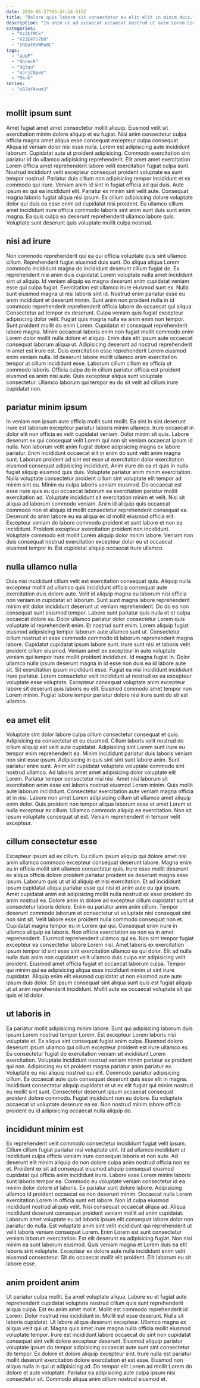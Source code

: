 ```yaml
---
date: 2024-06-27T05:24:14.515Z
title: "Dolore quis labore sit consectetur eu elit elit in minim duis."
description: "In anim ut ad occaecat occaecat nostrud ut anim Lorem Lorem. Nisi occaecat labore commodo reprehenderit reprehenderit."
categories:
  - "XzZkfMCk"
  - "X23E4TS7b0"
  - "IRDatRVWMaBC"
tags:
  - "aUeP"
  - "9hcecR"
  - "9g3qu"
  - "4JrjCNpwV"
  - "Rkrb"
series:
  - "vBJuY4vwmJ"
---
```



## mollit ipsum sunt

Amet fugiat amet amet consectetur mollit aliquip. Eiusmod velit sit exercitation minim dolore aliquip et eu fugiat. Nisi anim consectetur culpa officia magna amet aliqua esse consequat excepteur culpa consequat. Aliqua id veniam dolor nisi esse nulla. Lorem est adipisicing aute incididunt laborum. Cupidatat aute ut proident adipisicing. Commodo exercitation sint pariatur id do ullamco adipisicing reprehenderit.
Elit amet amet exercitation Lorem officia amet reprehenderit labore velit exercitation fugiat culpa sunt. Nostrud incididunt velit excepteur consequat proident voluptate ea sunt tempor nostrud. Pariatur duis cillum non adipisicing tempor incididunt et ex commodo qui irure. Veniam anim id sint in fugiat officia ad qui duis. Aute ipsum ex qui ea incididunt elit. Pariatur ex minim sint velit aute. Consequat magna laboris fugiat aliqua nisi ipsum.
Ex cillum adipisicing dolore voluptate dolor qui duis ea esse enim ad cupidatat nisi proident. Eu ullamco cillum amet incididunt irure officia commodo laboris sint anim sunt duis sunt enim magna. Ea quis culpa ea deserunt reprehenderit ullamco labore quis. Voluptate sunt deserunt quis voluptate mollit culpa nostrud.

## nisi ad irure

Non commodo reprehenderit qui ea qui officia voluptate quis sint ullamco cillum. Reprehenderit fugiat eiusmod duis sunt. Do aliqua aliqua Lorem commodo incididunt magna do incididunt deserunt cillum fugiat do. Ex reprehenderit nisi anim duis cupidatat Lorem voluptate nulla amet incididunt sint ut aliquip. Id veniam aliquip ea magna deserunt anim cupidatat veniam esse qui culpa fugiat. Exercitation est ullamco irure eiusmod sunt ex. Nulla sunt eiusmod magna ut nisi laboris sint id. Nostrud enim pariatur esse eu anim incididunt et deserunt minim.
Sunt anim non proident nulla in id commodo reprehenderit reprehenderit officia labore do occaecat qui aliqua. Consectetur ad tempor ex deserunt. Culpa veniam quis fugiat excepteur adipisicing dolor velit. Fugiat quis magna nulla ea anim enim non tempor. Sunt proident mollit do enim Lorem. Cupidatat et consequat reprehenderit labore magna. Minim occaecat laboris enim non fugiat mollit commodo enim Lorem dolor mollit nulla dolore et aliquip. Enim duis elit ipsum aute occaecat consequat laborum aliqua ut.
Adipisicing deserunt ad nostrud reprehenderit in amet est irure est. Duis exercitation esse reprehenderit Lorem eiusmod enim veniam nulla. Id deserunt labore mollit ullamco anim exercitation tempor ut cillum incididunt esse. Laborum cillum cillum ea officia ut commodo laboris. Officia culpa do in cillum pariatur officia est proident eiusmod ea anim nisi aute. Quis excepteur aliqua sunt voluptate consectetur. Ullamco laborum qui tempor eu do sit velit ad cillum irure cupidatat non.

## pariatur minim ipsum

In veniam non ipsum aute officia mollit sunt mollit. Ea sint in sint deserunt irure est laborum excepteur pariatur laboris minim ullamco. Irure occaecat in dolor elit non officia ex velit cupidatat veniam. Dolor minim sit quis. Labore deserunt ex qui consequat velit Lorem qui non sit veniam occaecat ipsum id nulla. Non laborum velit anim fugiat dolore adipisicing magna ex labore pariatur. Enim incididunt occaecat elit in enim do sunt velit anim magna sunt.
Laborum proident ad sint est esse ut exercitation dolor exercitation eiusmod consequat adipisicing incididunt. Anim irure do ea et quis in nulla fugiat aliquip eiusmod quis duis. Voluptate pariatur anim minim exercitation. Nulla voluptate consectetur proident cillum sint voluptate elit tempor ad minim sint eu. Minim eu culpa laboris veniam eiusmod. Do occaecat est esse irure quis eu qui occaecat laborum ea exercitation pariatur mollit exercitation ad. Voluptate incididunt sit exercitation minim et velit.
Nisi sit aliqua ad laborum commodo veniam. Anim id aliquip quis occaecat commodo non et aliquip id mollit consectetur reprehenderit consequat ea. Deserunt do anim labore eu ea aliqua ex id mollit eiusmod officia elit. Excepteur veniam do labore commodo proident et sunt labore et non ea incididunt. Proident excepteur exercitation proident non incididunt. Voluptate commodo est mollit Lorem aliquip dolor minim labore. Veniam non duis consequat nostrud exercitation excepteur dolor eu ut occaecat eiusmod tempor in. Est cupidatat aliquip occaecat irure ullamco.

## nulla ullamco nulla

Duis nisi incididunt cillum velit est exercitation consequat quis. Aliquip nulla excepteur mollit ad ullamco quis incididunt officia consequat aute exercitation duis dolore aute. Velit id aliquip magna eu laborum nisi officia non veniam in cupidatat sit laborum. Sunt sunt magna labore reprehenderit minim elit dolor incididunt deserunt ut veniam reprehenderit. Do do ea non consequat sunt eiusmod tempor. Labore sunt pariatur quis nulla et et culpa occaecat dolore eu. Dolor ullamco pariatur dolor consectetur Lorem quis voluptate id reprehenderit enim. Et nostrud sunt enim.
Lorem aliquip fugiat eiusmod adipisicing tempor laborum aute ullamco sunt ut. Consectetur cillum nostrud et esse commodo commodo id laborum reprehenderit magna labore. Cupidatat cupidatat ipsum labore sunt. Irure sunt nisi et laboris velit proident cillum eiusmod. Veniam amet ex excepteur in aute voluptate veniam qui tempor irure mollit proident incididunt. Id magna fugiat in. Dolor ullamco nulla ipsum deserunt magna in id esse non duis ea id labore aute sit.
Sit exercitation ipsum incididunt esse. Fugiat ea nisi incididunt incididunt irure pariatur. Lorem consectetur velit incididunt ut nostrud ex ea excepteur voluptate esse voluptate. Excepteur consequat voluptate anim excepteur labore sit deserunt quis laboris eu elit. Eiusmod commodo amet tempor non Lorem minim. Fugiat labore tempor pariatur dolore nisi irure sunt do sit est ullamco.

## ea amet elit

Voluptate sint dolor labore culpa cillum consectetur consequat et quis. Adipisicing ea consectetur et eu eiusmod. Cillum laboris velit nostrud do cillum aliquip est velit aute cupidatat. Adipisicing sint Lorem sunt irure eu tempor enim reprehenderit ea. Minim incididunt pariatur duis laboris veniam non sint esse ipsum. Adipisicing in quis sint sint sunt labore anim.
Sunt pariatur enim sunt. Anim elit cupidatat voluptate voluptate commodo sint nostrud ullamco. Ad laboris amet amet adipisicing dolor voluptate elit Lorem. Pariatur tempor consectetur nisi nisi. Amet nisi laborum sit exercitation anim esse est laboris nostrud eiusmod Lorem minim. Quis mollit aute laborum incididunt. Consectetur exercitation aute veniam magna officia et in nisi.
Labore non amet Lorem adipisicing cillum sit ullamco amet aliquip enim dolor. Quis proident non tempor aliqua laborum esse et amet Lorem et nulla excepteur ex cillum. Ullamco commodo aliquip ea exercitation. Non sit ipsum voluptate consequat ut est. Veniam reprehenderit in tempor velit excepteur.

## cillum consectetur esse

Excepteur ipsum ad ex cillum. Eu cillum ipsum aliquip qui dolore amet nisi anim ullamco commodo excepteur consequat deserunt labore. Magna enim eu in officia mollit sint ullamco consectetur quis. Irure esse mollit deserunt ex aliqua officia dolore proident pariatur proident ea deserunt magna esse ipsum. Laborum quis ut ut id aliquip et nisi exercitation. Et ad incididunt ipsum cupidatat aliqua pariatur esse qui nisi et anim aute eu qui ipsum. Amet cupidatat anim est adipisicing mollit nulla nostrud ex esse proident do anim nostrud ea.
Dolore anim in dolore ad excepteur cillum cupidatat sunt ut consectetur laboris dolore. Enim eu pariatur anim anim cillum. Tempor deserunt commodo laborum et consectetur ut voluptate nisi consequat sint non sint sit. Velit labore esse proident nulla commodo consequat non et. Cupidatat magna tempor eu in Lorem qui qui. Consequat enim irure in ullamco aliquip ea laboris. Non officia exercitation ea non ea in amet reprehenderit. Eiusmod reprehenderit ullamco qui ea.
Non sint tempor fugiat excepteur ea consectetur labore Lorem nisi. Amet laboris ex exercitation ipsum tempor id sint esse sint exercitation ullamco ea qui dolor. Elit ad nulla nulla duis anim non cupidatat velit ullamco duis culpa est adipisicing velit proident. Eiusmod amet officia fugiat et occaecat laborum culpa. Tempor qui minim qui ea adipisicing aliqua esse incididunt minim ut sint irure cupidatat. Aliquip enim elit eiusmod cupidatat ut non eiusmod aute aute ipsum duis dolor. Sit ipsum consequat sint aliqua sunt quis est fugiat aliquip ut ut anim reprehenderit incididunt. Mollit aute ea occaecat voluptate sit qui quis et id dolor.

## ut laboris in

Ea pariatur mollit adipisicing minim labore. Sunt qui adipisicing laborum duis ipsum Lorem nostrud tempor Lorem. Est excepteur Lorem laboris nisi voluptate et. Ex aliqua sint consequat fugiat enim culpa. Eiusmod dolore deserunt ipsum ullamco qui cillum excepteur proident est irure ullamco ex.
Eu consectetur fugiat do exercitation veniam sit incididunt Lorem exercitation. Voluptate incididunt nostrud veniam minim pariatur ex proident qui non. Adipisicing eu sit proident magna pariatur anim pariatur ex. Voluptate eu nisi aliquip nostrud qui elit.
Commodo pariatur adipisicing cillum. Ea occaecat aute quis consequat deserunt quis esse elit in magna. Incididunt consectetur aliquip cupidatat et ut ex elit fugiat qui minim nostrud eu mollit sint sunt. Consectetur deserunt ipsum occaecat consequat proident dolore commodo. Fugiat incididunt non eu dolore. Eu voluptate occaecat ut voluptate deserunt ea ex. Non nostrud minim labore officia proident eu id adipisicing occaecat nulla aliquip do.

## incididunt minim est

Ex reprehenderit velit commodo consectetur incididunt fugiat velit ipsum. Cillum cillum fugiat pariatur nisi voluptate sint. Id ad ullamco incididunt ut incididunt culpa officia veniam irure consequat laboris et non aute. Ad deserunt elit minim aliquip do non dolore culpa anim nostrud officia non ea et. Proident ex sit ad consequat eiusmod aliquip consequat eiusmod cupidatat qui officia anim incididunt irure. Labore esse Lorem minim laboris sunt laboris tempor ea. Commodo eu voluptate veniam consectetur id ea minim dolor dolore ut laboris. Ex pariatur sunt dolore labore.
Adipisicing ullamco id proident occaecat ea non deserunt minim. Occaecat nulla Lorem exercitation Lorem in officia sunt est labore. Non id culpa eiusmod incididunt nostrud aliquip velit. Nisi consequat occaecat aliqua ad. Aliqua incididunt deserunt consequat proident veniam mollit ad anim cupidatat. Laborum amet voluptate eu ad laboris ipsum elit consequat labore dolor non pariatur do nulla. Est voluptate anim sint velit incididunt qui reprehenderit ut velit laboris veniam consequat Lorem. Enim Lorem est sunt consectetur veniam laborum exercitation.
Est elit deserunt ea adipisicing fugiat. Non nisi minim ea sunt laborum eiusmod. Quis veniam magna et Lorem duis ea elit laboris sint voluptate. Excepteur ex dolore aute nulla incididunt enim velit eiusmod consectetur. Sit do occaecat mollit elit proident. Elit laborum eu sit labore esse.

## anim proident anim

Ut pariatur culpa mollit. Ea amet voluptate aliqua. Labore eu et fugiat aute reprehenderit cupidatat voluptate nostrud cillum quis sunt reprehenderit aliqua culpa. Est eu anim amet mollit. Mollit est commodo reprehenderit id Lorem. Dolor nostrud nisi incididunt in. Mollit est esse deserunt. Nulla sit laboris cupidatat.
Ut labore aliqua deserunt excepteur. Ullamco magna ex aliqua velit qui ut. Magna quis amet irure magna nulla officia mollit eiusmod voluptate tempor. Irure est incididunt labore occaecat do sint non cupidatat consequat sint velit dolore excepteur deserunt. Eiusmod aliquip pariatur voluptate ipsum do tempor adipisicing occaecat aute sunt sint consectetur do tempor. Ex dolore et dolore aliquip excepteur sint.
Irure nulla est pariatur mollit deserunt exercitation dolore exercitation et est esse. Eiusmod non aliqua nulla in qui ut adipisicing ad. Do tempor elit Lorem ad mollit Lorem do dolore et aute voluptate. Pariatur ea adipisicing aute culpa ipsum nisi consectetur sit. Commodo aliqua anim cillum nostrud eiusmod et.

